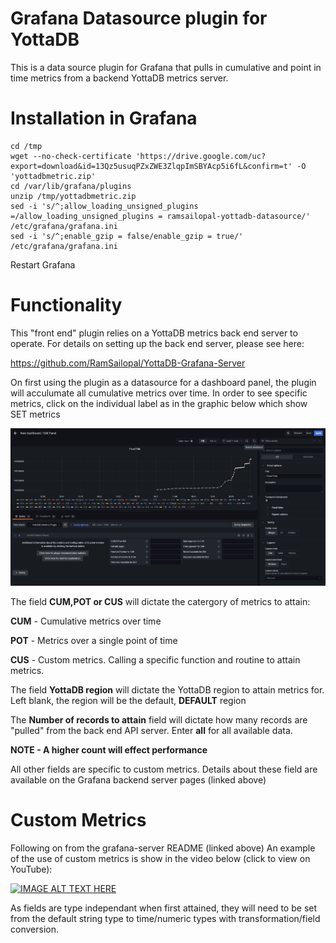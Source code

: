 # Grafana Datasource plugin for YottaDB

This is a data source plugin for Grafana that pulls in cumulative and point in time metrics from a backend YottaDB metrics server.

# Installation in Grafana

    cd /tmp
    wget --no-check-certificate 'https://drive.google.com/uc?export=download&id=13Qz5usuqPZxZWE3ZlqpImSBYAcp5i6fL&confirm=t' -O 'yottadbmetric.zip'
    cd /var/lib/grafana/plugins
    unzip /tmp/yottadbmetric.zip
    sed -i 's/^;allow_loading_unsigned_plugins =/allow_loading_unsigned_plugins = ramsailopal-yottadb-datasource/' /etc/grafana/grafana.ini
    sed -i 's/^;enable_gzip = false/enable_gzip = true/' /etc/grafana/grafana.ini
    
 Restart Grafana
 
 # Functionality
 
 This "front end" plugin relies on a YottaDB metrics back end server to operate. For details on setting up the back end server, please see here:
 
 https://github.com/RamSailopal/YottaDB-Grafana-Server
 
On first using the plugin as a datasource for a dashboard panel, the plugin will acculumate all cumulative metrics over time. In order to see specific metrics, click on the individual label as in the graphic below which show SET metrics
 
 ![Alt text](Grafana-SET.JPG?raw=true "SET metric")
 
 The field **CUM,POT or CUS** will dictate the catergory of metrics to attain:
 
 **CUM** - Cumulative metrics over time
 
 **POT** - Metrics over a single point of time
 
 **CUS** - Custom metrics. Calling a specific function and routine to attain metrics.
 
 The field **YottaDB region** will dictate the YottaDB region to attain metrics for. Left blank, the region will be the default, **DEFAULT** region

 The **Number of records to attain** field will dictate how many records are "pulled" from the back end API server. Enter **all** for all available data. 
 
 **NOTE - A higher count will effect performance**
 
 All other fields are specific to custom metrics. Details about these field are available on the Grafana backend server pages (linked above)

 # Custom Metrics
 
 Following on from the grafana-server README (linked above) An example of the use of custom metrics is show in the video below (click to view on YouTube):
 
 [![IMAGE ALT TEXT HERE](https://img.youtube.com/vi/sUF-Hgsrkiw/0.jpg)](https://www.youtube.com/watch?v=sUF-Hgsrkiw)

 
 As fields are type independant when first attained, they will need to be set from the default string type to time/numeric types with transformation/field conversion.
 
